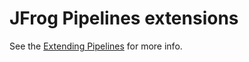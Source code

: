 # JFrog Pipelines extensions

See the [Extending Pipelines](https://www.jfrog.com/confluence/display/JFROG/Extending+Pipelines) for more info.
